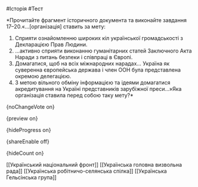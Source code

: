 #Історія #Тест

*Прочитайте фрагмент історичного документа та виконайте завдання 17–20.«…[організація] ставить за мету:
1) Сприяти ознайомленню широких кіл української громадськості з Декларацією Прав Людини.
2) …активно сприяти виконанню гуманітарних статей Заключного Акта Наради з питань безпеки i співпраці в Європі.
3) Домагатися, щоб на всіх міжнародних нарадах… Україна як суверенна європейська держава i член ООН була представлена окремою делегацією.
4) З метою вільного обміну інформацією та ідеями домагатися акредитування на Україні представників зарубіжної преси…»Яка організація ставила перед собою таку мету?*

{noChangeVote on}

{preview on}

{hideProgress on}

{shareEnable off}

{hideCount on}

[[Український національний фронт]]
[[Українська головна визвольна рада]]
[[Українська робітничо-селянська спілка]]
[[Українська Гельсінська група]]
